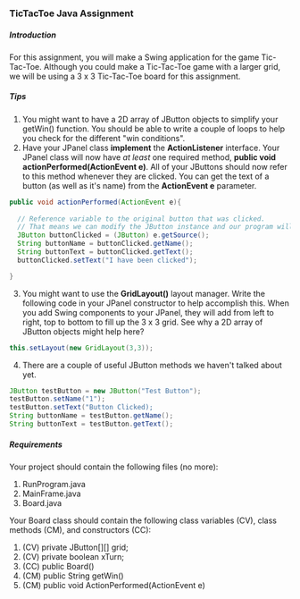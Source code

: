 ### TicTacToe Java Assignment

##### Introduction
For this assignment, you will make a Swing application for the game Tic-Tac-Toe. Although you could make a Tic-Tac-Toe game with a
larger grid, we will be using a 3 x 3 Tic-Tac-Toe board for this assignment.

##### Tips
1. You might want to have a 2D array of JButton objects to simplify your getWin() function. You should be able to write a couple of loops to help you check for the different "win conditions".
2. Have your JPanel class **implement** the **ActionListener** interface. Your JPanel class will now have *at least* one required method, **public void actionPerformed(ActionEvent e)**. All of your JButtons should now refer to this method whenever they are clicked. You can get the text of a button (as well as it's name) from the **ActionEvent e** parameter.
```java
public void actionPerformed(ActionEvent e){
  
  // Reference variable to the original button that was clicked. 
  // That means we can modify the JButton instance and our program will know what to do!
  JButton buttonClicked = (JButton) e.getSource();
  String buttonName = buttonClicked.getName();
  String buttonText = buttonClicked.getText();
  buttonClicked.setText("I have been clicked");

}
```
3. You might want to use the **GridLayout()** layout manager. Write the following code in your JPanel constructor to help accomplish this. When you add Swing components to your JPanel, they will add from left to right, top to bottom to fill up the 3 x 3 grid. See why a 2D array of JButton objects might help here?
```java
this.setLayout(new GridLayout(3,3));
```
4. There are a couple of useful JButton methods we haven't talked about yet.
```java
JButton testButton = new JButton("Test Button");
testButton.setName("1");
testButton.setText("Button Clicked);
String buttonName = testButton.getName();
String buttonText = testButton.getText();
```

##### Requirements
Your project should contain the following files (no more):
1. RunProgram.java
2. MainFrame.java
3. Board.java

Your Board class should contain the following class variables (CV), class methods (CM), and constructors (CC):
1. (CV) private JButton[][] grid;
2. (CV) private boolean xTurn;
3. (CC) public Board()
4. (CM) public String getWin()
5. (CM) public void ActionPerformed(ActionEvent e)


 
